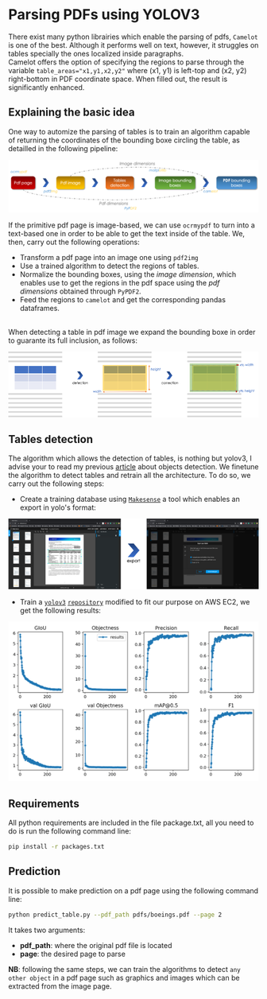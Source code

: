 # Parsing PDFs using YOLOV3

There exist many python librairies which enable the parsing of pdfs, `Camelot` is one of the best. Although it performs well on text, however, it struggles on tables specially the ones localized inside paragraphs. <br> Camelot offers the option of specifying the regions to parse through the variable `table_areas="x1,y1,x2,y2"` where (x1, y1) is left-top and (x2, y2) right-bottom in PDF coordinate space. When filled out, the result is significantly enhanced. 

## Explaining the basic idea
One way to automize the parsing of tables is to train an algorithm capable of returning the coordinates of the bounding boxe circling the table, as detailled in the following pipeline:

<center><img src="imgs/pipeline.png"></center>

If the primitive pdf page is image-based, we can use `ocrmypdf` to turn into a text-based one in order to be able to get the text inside of the table. We, then, carry out the following operations:
* Transform a pdf page into an image one using `pdf2img`
* Use a trained algorithm to detect the regions of tables. 
* Normalize the bounding boxes, using the *image dimension*, which enables use to get the regions in the pdf space using the *pdf dimensions* obtained through `PyPDF2`. 
* Feed the regions to `camelot` and get the corresponding pandas dataframes.

<br>When detecting a table in pdf image we expand the bounding boxe in order to guarante its full inclusion, as follows:


<center><img src="imgs/correction.png"></center>

## Tables detection
The algorithm which allows the detection of tables, is nothing but yolov3, I advise your to read my previous [article](https://www.ismailmebsout.com/Convolutional%20Neural%20Network%20-%20Part%202/) about objects detection.
We finetune the algorithm to detect tables and retrain all the architecture.
To do so, we carry out the following steps:
* Create a training database using [`Makesense`](https://www.makesense.ai/) a tool which enables an export in yolo's format:

<center><img src="imgs/makesense.png"></center>

* Train a [`yolov3`](https://www.ismailmebsout.com/Convolutional%20Neural%20Network%20-%20Part%202/#yolov3-algorithm) [`repository`](https://github.com/ultralytics/yolov3) modified to fit our purpose on AWS EC2, we get the following results:

<center><img src="imgs/results.png"></center>
 
## Requirements
All python requirements are included in the file package.txt, all you need to do is run the following command line:

```bash
pip install -r packages.txt
```

## Prediction
It is possible to make prediction on a pdf page using the following command line:
```bash
python predict_table.py --pdf_path pdfs/boeings.pdf --page 2
```
It takes two arguments:
* **pdf_path**: where the original pdf file is located
* **page**: the desired page to parse

**NB**: following the same steps, we can train the algorithms to detect `any other object` in a pdf page such as graphics and images which can be extracted from the image page.
